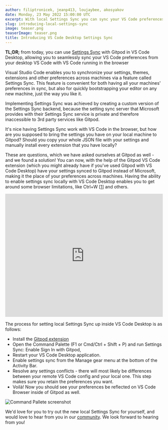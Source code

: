 ```yaml
---
author: filiptronicek, jeanp413, loujaybee, akosyakov
date: Monday, 23 May 2022 15:00:00 UTC
excerpt: With local Settings Sync you can sync your VS Code preferences from VS Code Browser to VS Code Desktop and vice versa.
slug: introducing-local-settings-sync
image: teaser.png
teaserImage: teaser.png
title: Introducing VS Code Desktop Settings Sync
---
```


<script context="module">
  export const prerender = true;
</script>

**TL;DR;** from today, you can use [Settings Sync](https://code.visualstudio.com/docs/editor/settings-sync) with Gitpod in VS Code Desktop, allowing you to seamlessly sync your VS Code preferences from your desktop VS Code with VS Code running in the browser

Visual Studio Code enables you to synchronize your settings, themes, extensions and other preferences across machines via a feature called Settings Sync. This feature is convenient for both having all your machines' preferences in sync, but also for quickly bootstrapping your editor on any new machine, just the way you like it.

Implementing Settings Sync was achieved by creating a custom version of the Settings Sync backend, because the setting sync server that Microsoft provides with their Settings Sync service is private and therefore inaccessible to 3rd party services like Gitpod.

It's nice having Settings Sync work with VS Code in the browser, but how are you supposed to bring the settings you have on your local machine to Gitpod? Should you copy your whole JSON file with your settings and manually install every extension that you have locally?

These are questions, which we have asked ourselves at Gitpod as well - and we found a solution! You can now, with the help of the Gitpod VS Code extension (which you might already have if you've used Gitpod with VS Code Desktop) have your settings synced to Gitpod instead of Microsoft, making it the place of your preferences across machines. Having the ability to enable settings sync locally with VS Code Desktop enables you to get around some browser limitations, like Ctrl+W [[1](https://github.com/gitpod-io/openvscode-server/discussions/322)] and others.

<div style="position: relative; padding-bottom: 77.92207792207792%; height: 0;"><iframe title="Gitpod Local Settings Sync guide" src="https://www.loom.com/embed/9a4b3cb32d134aa69f7eb1b39340ccf6" frameborder="0" webkitallowfullscreen mozallowfullscreen allowfullscreen style="position: absolute; top: 0; left: 0; width: 100%; height: 100%;"></iframe></div>

The process for setting local Settings Sync up inside VS Code Desktop is as follows:

- Install the [Gitpod extension](https://marketplace.visualstudio.com/items?itemName=gitpod.gitpod-desktop)
- Open the Command Palette (F1 or Cmd/Ctrl + Shift + P) and run Settings Sync: Enable Sign In with Gitpod,
- Restart your VS Code Desktop application.
- Enable settings sync from the Manage gear menu at the bottom of the Activity Bar.
- Resolve any settings conflicts - there will most likely be differences between your remote VS Code config and your local one. This step makes sure you retain the preferences you want.
- Voilà! Now you should see your preferences be reflected on VS Code Browser inside of Gitpod as well.

![Command Pallete screenshot](../../static/blog/../../../static/images/blog/introducing-local-settings-sync/palette.png)

We'd love for you to try out the new local Settings Sync for yourself, and would love to hear from you in our [community](https://www.gitpod.io/community). We look forward to hearing from you!

